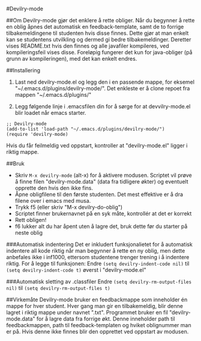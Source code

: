 #Devilry-mode

##Om
Devilry-mode gjør det enklere å rette obliger. Når du begynner å rette en oblig åpnes det automatisk en feedback-template, samt de to forrige tilbakemeldingene til studenten hvis disse finnes. Dette gjør at man enkelt kan se studentens utvilkling og dermed gi bedre tilbakemeldinger. Deretter vises README.txt hvis den finnes og alle javafiler kompileres, ved kompileringsfeil vises disse.
Foreløpig fungerer det kun for java-obliger (på grunn av kompileringen), med det kan enkelt endres.


##Installering
1) Last ned devilry-mode.el og legg den i en passende mappe, for eksemel "~/.emacs.d/plugins/devilry-mode/". Det enkleste er å clone repoet fra mappen "~/.emacs.d/plugins/"

2) Legg følgende linje i .emacsfilen din for å sørge for at devvilry-mode.el blir loadet når emacs starter.

``` elisp
;; Devilry-mode
(add-to-list 'load-path "~/.emacs.d/plugins/devilry-mode/")
(require 'devilry-mode)
```
Hvis du får feilmeldig ved oppstart, kontroller at "devilry-mode.el" ligger i riktig mappe.


##Bruk
- Skriv `M-x devilry-mode` (alt-x) for å aktivere modusen. Scriptet vil prøve å finne filen "devilry-mode.data" (data fra tidligere økter) og eventuelt opprette den hvis den ikke fins.
- Åpne obligfilene til den første studenten. Det mest effektive er å dra filene over i emacs med musa.
- Trykk f5 (eller skriv "M-x devilry-do-oblig")
- Scriptet finner brukernavnet på en syk måte, kontrollér at det er korrekt
- Rett obligen!
- f6 lukker alt du har åpent uten å lagre det, bruk dette før du starter på neste oblig


###Automatisk indentering
Det er inkludert funksjonalietet for å automatisk indentere all kode riktig når man begynner å rette en ny oblig, men dette anbefales ikke i inf1000, ettersom studentene trenger trening i å indentere riktig. For å legge til funksjonen: Endre `(setq devilry-indent-code nil)` til `(setq devilry-indent-code t)` øverst i "devilry-mode.el"

###Automatisk sletting av .classfiler
Endre `(setq devilry-rm-output-files nil)` til `(setq devilry-rm-output-files t)`

##Virkemåte
Devilry-mode bruker en feedbackmappe som inneholder én mappe for hver student. Hver gang man gir en tilbakemeldig, blir denne lagret i riktig mappe under navnet "<oblignummer>.txt".
Programmet bruker en fil "devilry-mode.data" for å lagre data fra forrige økt. Denne inneholder path til feedbackmappen, path til feedback-templaten og hviket oblignummer man er på. Hvis denne ikke finnes blir den opprettet ved oppstart av modusen.